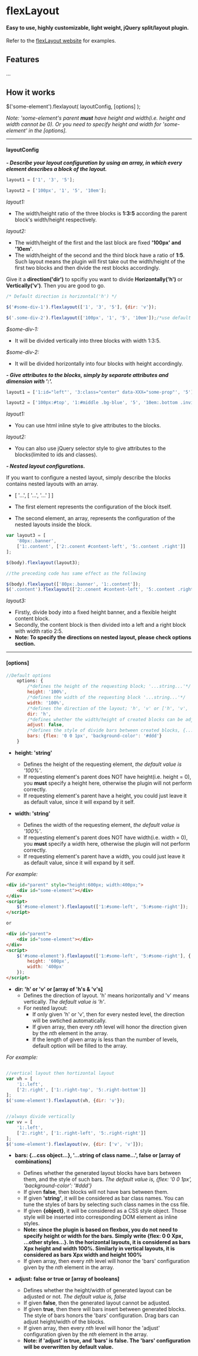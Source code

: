 # flexLayout #
#### Easy to use, highly customizable, light weight, jQuery split/layout plugin. ####

Refer to the [flexLayout website](http://mr-beaver.github.io/flexLayout/) for examples.

## Features ##

...

## How it works ##

$('some-element').flexlayout( layoutConfig, [options] );

*Note: 'some-element's parent **must** have height and width(i.e. height and width cannot be 0). Or you need to specify height and width for 'some-element' in the [options].*

- - - -
#### **layoutConfig** ####

***- Describe your layout configuration by using an array, in which every element describes a block of the layout.***

```js
layout1 = ['1', '3', '5'];

layout2 = ['100px', '1', '5', '10em'];
```

_layout1:_
* The width/height ratio of the three blocks is **1:3:5**  according the parent block's width/height respectively.

_layout2:_
* The width/height of the first and the last block are fixed **'100px' and '10em'**.
* The width/height of the second and the third block have a ratio of **1:5**.
Such layout means the plugin will first take out the width/height of the first two blocks and then divide the rest blocks accordingly.

Give it a **direction('dir')** to spcifiy you want to divide **Horizontally('h')** or **Vertically('v')**. Then you are good to go.

```js
/* Default direction is horizontal('h') */

$('#some-div-1').flexlayout(['1', '3', '5'], {dir: 'v'});

$('.some-div-2').flexlayout(['100px', '1', '5', '10em']);/*use default options*/
```

_$some-div-1:_
* It will be divided vertically into three blocks with width 1:3:5.

_$some-div-2:_
* It will be divided horizontally into four blocks with height accordingly.

***- Give attributes to the blocks, simply by separate attributes and dimension with ':'.***

```js
layout1 = ['1:id="left"', '3:class="center" data-XXX="some-prop"', '5'];

layout2 = ['100px:#top', '1:#middle .bg-blue', '5', '10em:.bottom .invisible'];
```

_layout1:_
* You can use html inline style to give attributes to the blocks.

_layout2:_
* You can also use jQuery selector style to give attributes to the blocks(limited to ids and classes).

***- Nested layout configurations.***

If you want to configure a nested layout, simply describe the blocks contains nested layouts with an array. 
* [ '...', [ '...', '...' ] ]

* The first element represents the configuration of the block itself.

* The second element, an array, represents the configuration of the nested layouts inside the block.

```js
var layout3 = [
    '80px:.banner',
    ['1:.content', ['2:.conent #content-left', '5:.content .right']]
];

$(body).flexlayout(layout3);

//the preceding code has same effect as the following

$(body).flexlayout(['80px:.banner', '1:.content']);
$('.content').flexlayout(['2:.conent #content-left', '5:.content .right'], {dir: 'v'});

```

_layout3:_
* Firstly, divide body into a fixed height banner, and a flexible height content block.
* Secondly, the content block is then divided into a left and a right block with width ratio 2:5.
* **Note: To specify the directions on nested layout, please check options section.**

- - - -


#### **[options]** ####

```js
//Default options
    options: {
        /*defines the height of the requesting block; '...string...'*/
        height: '100%',
        /*defines the width of the requesting block '...string...'*/
        width: '100%',
        /*defines the direction of the layout; 'h', 'v' or ['h', 'v', 'v', ...]*/
        dir: 'h',
        /*defines whether the width/height of created blocks can be adjusted or not, boolean or [boolean, boolean]*/
        adjust: false,
        /*defines the style of divide bars between created blocks, {...css object}, '...string of class name...', boolean or [..., ..., ..., ...]*/
        bars: {flex: '0 0 1px', 'background-color': '#ddd'}
    }
```

* **height: 'string'**
    
    * Defines the height of the requesting element, *the default value is '100%'*.
    * If requesting element's parent does NOT have height(i.e. height = 0), you **must** specify a height here, otherwise the plugin will not perform correctly.
    * If requesting element's parent have a height, you could just leave it as default value, since it will expand by it self.


* **width: 'string'**
    
    * Defines the width of the requesting element, *the default value is '100%'*.
    * If requesting element's parent does NOT have width(i.e. width = 0), you **must** specify a width here, otherwise the plugin will not perform correctly.
    * If requesting element's parent have a width, you could just leave it as default value, since it will expand by it self.

*For example:*

```html
<div id="parent" style="height:600px; width:400px;">
    <div id="some-element"></div>
</div>
<script>
    $('#some-element').flexlayout(['1:#some-left', '5:#some-right']);
</script>

or

<div id="parent">
    <div id="some-element"></div>
</div>
<script>
    $('#some-element').flexlayout(['1:#some-left', '5:#some-right'], {
        height: '600px',
        width: '400px'
    });
</script>

```

* **dir: 'h' or 'v' or [array of 'h's & 'v's]**
    * Defines the direction of layout. 'h' means horizontally and 'v' means vertically. *The default value is 'h'*.
    * For nested layout:
        * If only given 'h' or 'v', then for every nested level, the direction will be swtiched automatically.
        * If given array, then every *nth* level will honor the direction given by the *nth* element in the array.
        * If the length of given array is less than the number of levels, default option will be filled to the array.

*For example:*

```js

//vertical layout then hortizontal layout
var vh = [
    '1:.left',
    ['2:.right', ['1:.right-top', '5:.right-bottom']]
]; 
$('some-element').flexlayout(vh, {dir: 'v'});


//always divide vertically
var vv = [
    '1:.left',
    ['2:.right', ['1:.right-left', '5:.right-right']]
]; 
$('some-element').flexlayout(vv, {dir: ['v', 'v']});


```

* **bars: {...css object...}, '...string of class name...', false or [array of combinations]**
    * Defines whether the generated layout blocks have bars between them, and the style of such bars. *The default value is, {flex: '0 0 1px', 'background-color': '#ddd'}*
    * If given **false**, then blocks will not have bars between them.
    * If given **'string'**, it will be considered as bar class names. You can tune the styles of bars by selecting such class names in the css file.
    * If given **{object}**, it will be considered as a CSS style object. Those style will be inserted into corresponding DOM element as inline styles.
    * **Note: since the plugin is based on flexbox, you do not need to specify height or width for the bars. Simply write {flex: 0 0 Xpx, ...other styles...}. In the horizontal layouts, it is considered as bars Xpx height and width 100%. Similarly in vertical layouts, it is considered as bars Xpx width and height 100%**
    * If given array, then every *nth* level will honor the 'bars' configuration given by the *nth* element in the array.

* **adjust: false or true or [array of booleans]**
    * Defines whether the height/width of generated layout can be adjusted or not. *The default value is, false*
    * If given **false**, then the generated layout cannot be adjusted.
    * If given **true**, then there will bars insert between generated blocks. The style of bars honors the 'bars' configuration. Drag bars can adjust height/width of the blocks.
    * If given array, then every *nth* level will honor the 'adjust' configuration given by the *nth* element in the array.
    * **Note: if 'adjust' is true, and 'bars' is false. The 'bars' configuration will be overwritten by default value.**
